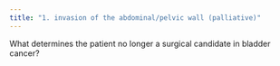 ```yaml
---
title: "1. invasion of the abdominal/pelvic wall (palliative)"
---
```

What determines the patient no longer a surgical candidate in bladder cancer?

